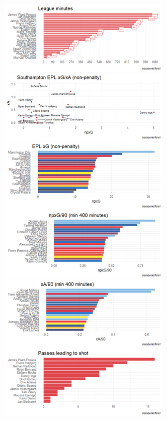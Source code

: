 
![](fbref_files/figure-gfm/plots-1.png)<!-- -->![](fbref_files/figure-gfm/plots-2.png)<!-- -->![](fbref_files/figure-gfm/plots-3.png)<!-- -->![](fbref_files/figure-gfm/plots-4.png)<!-- -->![](fbref_files/figure-gfm/plots-5.png)<!-- -->![](fbref_files/figure-gfm/plots-6.png)<!-- -->
